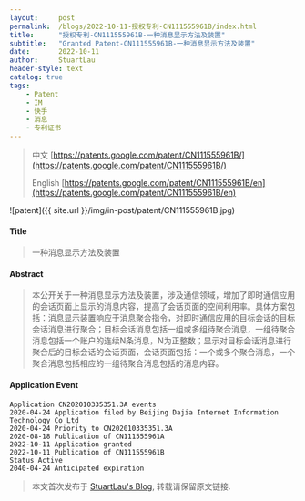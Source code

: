 ```yaml
---
layout:     post
permalink:  /blogs/2022-10-11-授权专利-CN111555961B/index.html
title:      "授权专利-CN111555961B-一种消息显示方法及装置"
subtitle:   "Granted Patent-CN111555961B-一种消息显示方法及装置"
date:       2022-10-11
author:     StuartLau
header-style: text
catalog: true
tags:
    - Patent
    - IM
    - 快手
    - 消息
    - 专利证书
---
```

> 中文 [https://patents.google.com/patent/CN111555961B/](https://patents.google.com/patent/CN111555961B/)
>
> English [https://patents.google.com/patent/CN111555961B/en](https://patents.google.com/patent/CN111555961B/en)

![patent]({{ site.url }}/img/in-post/patent/CN111555961B.jpg)
#### Title
> 一种消息显示方法及装置




















#### Abstract
> 本公开关于一种消息显示方法及装置，涉及通信领域，增加了即时通信应用的会话页面上显示的消息内容，提高了会话页面的空间利用率。具体方案包括：消息显示装置响应于消息聚合指令，对即时通信应用的目标会话的目标会话消息进行聚合；目标会话消息包括一组或多组待聚合消息，一组待聚合消息包括一个账户的连续N条消息，N为正整数；显示对目标会话消息进行聚合后的目标会话的会话页面，会话页面包括：一个或多个聚合消息，一个聚合消息包括相应的一组待聚合消息包括的消息内容。





















#### Application Event
```
Application CN202010335351.3A events 
2020-04-24 Application filed by Beijing Dajia Internet Information Technology Co Ltd
2020-04-24 Priority to CN202010335351.3A
2020-08-18 Publication of CN111555961A
2022-10-11 Application granted
2022-10-11 Publication of CN111555961B
Status Active
2040-04-24 Anticipated expiration
```
> 本文首次发布于 [StuartLau's Blog](https://stuartlau.github.io), 
转载请保留原文链接.
